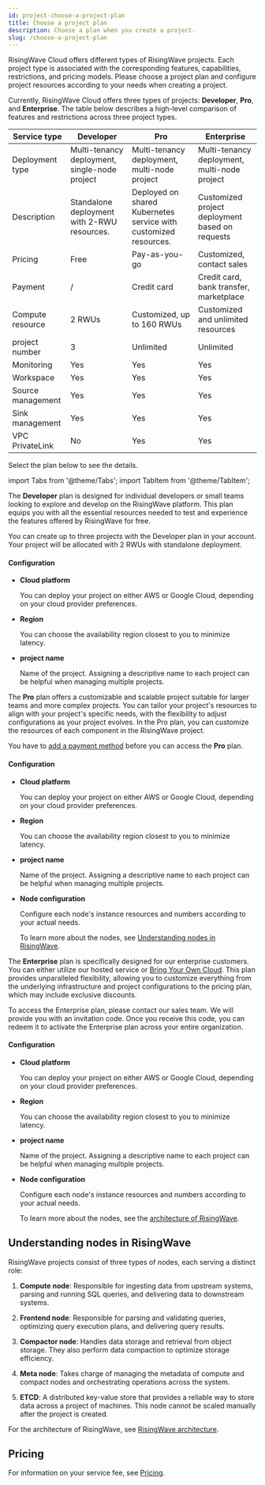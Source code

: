 ```yaml
---
id: project-choose-a-project-plan
title: Choose a project plan
description: Choose a plan when you create a project.
slug: /choose-a-project-plan
---
```


RisingWave Cloud offers different types of RisingWave projects. Each project type is associated with the corresponding features, capabilities, restrictions, and pricing models. Please choose a project plan and configure project resources according to your needs when creating a project. 

Currently, RisingWave Cloud offers three types of projects: **Developer**, **Pro**, and **Enterprise**. The table below describes a high-level comparison of features and restrictions across three project types.

| Service type | Developer | Pro | Enterprise |
| --- | --- | --- | --- |
| Deployment type | Multi-tenancy deployment, single-node project | Multi-tenancy deployment, multi-node project | Multi-tenancy deployment, multi-node project |
| Description | Standalone deployment with 2-RWU resources.  | Deployed on shared Kubernetes service with customized resources.  | Customized project deployment based on requests |
| Pricing | Free | Pay-as-you-go | Customized, contact sales |
| Payment | / | Credit card | Credit card, bank transfer, marketplace |
| Compute resource | 2 RWUs | Customized, up to 160 RWUs | Customized and unlimited resources |
| project number | 3 | Unlimited | Unlimited |
| Monitoring | Yes | Yes | Yes |
| Workspace | Yes | Yes | Yes |
| Source management | Yes | Yes | Yes |
| Sink management | Yes | Yes | Yes |
| VPC PrivateLink | No | Yes | Yes |

Select the plan below to see the details.

import Tabs from '@theme/Tabs';
import TabItem from '@theme/TabItem';

<Tabs queryString="plan">

<TabItem value="developer" label="Developer plan">

The **Developer** plan is designed for individual developers or small teams looking to explore and develop on the RisingWave platform. This plan equips you with all the essential resources needed to test and experience the features offered by RisingWave for free.

You can create up to three projects with the Developer plan in your account. Your project will be allocated with 2 RWUs with standalone deployment.

#### **Configuration**

- **Cloud platform**
  
    You can deploy your project on either AWS or Google Cloud, depending on your cloud provider preferences.

- **Region**

    You can choose the availability region closest to you to minimize latency.

- **project name**

    Name of the project. Assigning a descriptive name to each project can be helpful when managing multiple projects.

</TabItem>

<TabItem value="pro" label="Pro plan">

The **Pro** plan offers a customizable and scalable project suitable for larger teams and more complex projects. You can tailor your project's resources to align with your project's specific needs, with the flexibility to adjust configurations as your project evolves. In the Pro plan, you can customize the resources of each component in the RisingWave project.

You have to [add a payment method](/billing-manage-payment-methods.md) before you can access the **Pro** plan.

#### **Configuration**

- **Cloud platform**
  
    You can deploy your project on either AWS or Google Cloud, depending on your cloud provider preferences.

- **Region**

    You can choose the availability region closest to you to minimize latency.

- **project name**

    Name of the project. Assigning a descriptive name to each project can be helpful when managing multiple projects.

- **Node configuration**

    Configure each node's instance resources and numbers according to your actual needs.
    
    To learn more about the nodes, see [Understanding nodes in RisingWave](#understanding-nodes-in-risingwave).

</TabItem>

<TabItem value="enterprise" label="Enterprise plan">

The **Enterprise** plan is specifically designed for our enterprise customers. You can either utilize our hosted service or [Bring Your Own Cloud](project-byoc.md). This plan provides unparalleled flexibility, allowing you to customize everything from the underlying infrastructure and project configurations to the pricing plan, which may include exclusive discounts.

To access the Enterprise plan, please contact our sales team. We will provide you with an invitation code. Once you receive this code, you can redeem it to activate the Enterprise plan across your entire organization.


#### **Configuration**

- **Cloud platform**
  
    You can deploy your project on either AWS or Google Cloud, depending on your cloud provider preferences.

- **Region**

    You can choose the availability region closest to you to minimize latency.

- **project name**

    Name of the project. Assigning a descriptive name to each project can be helpful when managing multiple projects.

- **Node configuration**

    Configure each node's instance resources and numbers according to your actual needs.
    
    To learn more about the nodes, see the [architecture of RisingWave](/docs/current/architecture).

</TabItem>

</Tabs>

## Understanding nodes in RisingWave

RisingWave projects consist of three types of nodes, each serving a distinct role:

1. **Compute node**: Responsible for ingesting data from upstream systems, parsing and running SQL queries, and delivering data to downstream systems.

2. **Frontend node**: Responsible for parsing and validating queries, optimizing query execution plans, and delivering query results.

3. **Compactor node**: Handles data storage and retrieval from object storage. They also perform data compaction to optimize storage efficiency.

4. **Meta node**: Takes charge of managing the metadata of compute and compact nodes and orchestrating operations across the system.

5. **ETCD**: A distributed key-value store that provides a reliable way to store data across a project of machines. This node cannot be scaled manually after the project is created.

For the architecture of RisingWave, see [RisingWave architecture](/docs/current/architecture/).

## Pricing

For information on your service fee, see [Pricing](/billing-pricing.md).